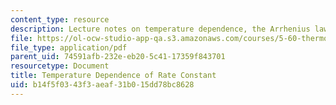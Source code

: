```yaml
---
content_type: resource
description: Lecture notes on temperature dependence, the Arrhenius law, and catalysis.
file: https://ol-ocw-studio-app-qa.s3.amazonaws.com/courses/5-60-thermodynamics-kinetics-spring-2008/b14f5f0343f3aeaf31b015dd78bc8628_5_60_lecture34.pdf
file_type: application/pdf
parent_uid: 74591afb-232e-eb20-5c41-17359f843701
resourcetype: Document
title: Temperature Dependence of Rate Constant
uid: b14f5f03-43f3-aeaf-31b0-15dd78bc8628
---
```

